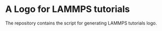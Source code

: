 # A Logo for LAMMPS tutorials

The repository contains the script for generating LAMMPS
tutorials logo.